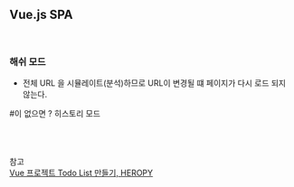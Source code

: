 ## Vue.js SPA

<br>

### 해쉬 모드
* 전체 URL 을 시뮬레이트(분석)하므로 URL이 변경될 떄 페이지가 다시 로드 되지 않는다.

#이 없으면 ?
히스토리 모드





<br><br><br>참고<br>
[Vue 프로젝트 Todo List 만들기, HEROPY](https://github.com/HeropCode/Vue-Todo-app)

